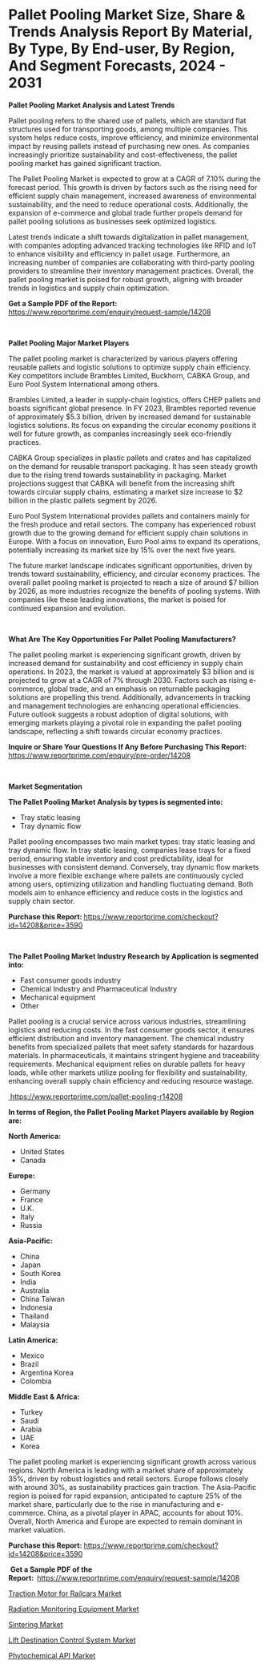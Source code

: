 <p><h1>Pallet Pooling Market Size, Share & Trends Analysis Report By Material, By Type, By End-user, By Region, And Segment Forecasts, 2024 - 2031</h1></p><p><strong>Pallet Pooling Market Analysis and Latest Trends</strong></p>
<p><p>Pallet pooling refers to the shared use of pallets, which are standard flat structures used for transporting goods, among multiple companies. This system helps reduce costs, improve efficiency, and minimize environmental impact by reusing pallets instead of purchasing new ones. As companies increasingly prioritize sustainability and cost-effectiveness, the pallet pooling market has gained significant traction.</p><p>The Pallet Pooling Market is expected to grow at a CAGR of 7.10% during the forecast period. This growth is driven by factors such as the rising need for efficient supply chain management, increased awareness of environmental sustainability, and the need to reduce operational costs. Additionally, the expansion of e-commerce and global trade further propels demand for pallet pooling solutions as businesses seek optimized logistics.</p><p>Latest trends indicate a shift towards digitalization in pallet management, with companies adopting advanced tracking technologies like RFID and IoT to enhance visibility and efficiency in pallet usage. Furthermore, an increasing number of companies are collaborating with third-party pooling providers to streamline their inventory management practices. Overall, the pallet pooling market is poised for robust growth, aligning with broader trends in logistics and supply chain optimization.</p></p>
<p><strong>Get a Sample PDF of the Report:&nbsp;</strong> <a href="https://www.reportprime.com/enquiry/request-sample/14208">https://www.reportprime.com/enquiry/request-sample/14208</a></p>
<p>&nbsp;</p>
<p><strong>Pallet Pooling Major Market Players</strong></p>
<p><p>The pallet pooling market is characterized by various players offering reusable pallets and logistic solutions to optimize supply chain efficiency. Key competitors include Brambles Limited, Buckhorn, CABKA Group, and Euro Pool System International among others. </p><p>Brambles Limited, a leader in supply-chain logistics, offers CHEP pallets and boasts significant global presence. In FY 2023, Brambles reported revenue of approximately $5.3 billion, driven by increased demand for sustainable logistics solutions. Its focus on expanding the circular economy positions it well for future growth, as companies increasingly seek eco-friendly practices.</p><p>CABKA Group specializes in plastic pallets and crates and has capitalized on the demand for reusable transport packaging. It has seen steady growth due to the rising trend towards sustainability in packaging. Market projections suggest that CABKA will benefit from the increasing shift towards circular supply chains, estimating a market size increase to $2 billion in the plastic pallets segment by 2026.</p><p>Euro Pool System International provides pallets and containers mainly for the fresh produce and retail sectors. The company has experienced robust growth due to the growing demand for efficient supply chain solutions in Europe. With a focus on innovation, Euro Pool aims to expand its operations, potentially increasing its market size by 15% over the next five years. </p><p>The future market landscape indicates significant opportunities, driven by trends toward sustainability, efficiency, and circular economy practices. The overall pallet pooling market is projected to reach a size of around $7 billion by 2026, as more industries recognize the benefits of pooling systems. With companies like these leading innovations, the market is poised for continued expansion and evolution.</p></p>
<p>&nbsp;</p>
<p><strong>What Are The Key Opportunities For Pallet Pooling Manufacturers?</strong></p>
<p><p>The pallet pooling market is experiencing significant growth, driven by increased demand for sustainability and cost efficiency in supply chain operations. In 2023, the market is valued at approximately $3 billion and is projected to grow at a CAGR of 7% through 2030. Factors such as rising e-commerce, global trade, and an emphasis on returnable packaging solutions are propelling this trend. Additionally, advancements in tracking and management technologies are enhancing operational efficiencies. Future outlook suggests a robust adoption of digital solutions, with emerging markets playing a pivotal role in expanding the pallet pooling landscape, reflecting a shift towards circular economy practices.</p></p>
<p><strong>Inquire or Share Your Questions If Any Before Purchasing This Report:</strong> <a href="https://www.reportprime.com/enquiry/pre-order/14208">https://www.reportprime.com/enquiry/pre-order/14208</a></p>
<p>&nbsp;</p>
<p><strong>Market Segmentation</strong></p>
<p><strong>The Pallet Pooling Market Analysis by types is segmented into:</strong></p>
<p><ul><li>Tray static leasing</li><li>Tray dynamic flow</li></ul></p>
<p><p>Pallet pooling encompasses two main market types: tray static leasing and tray dynamic flow. In tray static leasing, companies lease trays for a fixed period, ensuring stable inventory and cost predictability, ideal for businesses with consistent demand. Conversely, tray dynamic flow markets involve a more flexible exchange where pallets are continuously cycled among users, optimizing utilization and handling fluctuating demand. Both models aim to enhance efficiency and reduce costs in the logistics and supply chain sector.</p></p>
<p><strong>Purchase this Report:&nbsp;</strong><a href="https://www.reportprime.com/checkout?id=14208&price=3590">https://www.reportprime.com/checkout?id=14208&price=3590</a></p>
<p>&nbsp;</p>
<p><strong>The Pallet Pooling Market Industry Research by Application is segmented into:</strong></p>
<p><ul><li>Fast consumer goods industry</li><li>Chemical Industry and Pharmaceutical Industry</li><li>Mechanical equipment</li><li>Other</li></ul></p>
<p><p>Pallet pooling is a crucial service across various industries, streamlining logistics and reducing costs. In the fast consumer goods sector, it ensures efficient distribution and inventory management. The chemical industry benefits from specialized pallets that meet safety standards for hazardous materials. In pharmaceuticals, it maintains stringent hygiene and traceability requirements. Mechanical equipment relies on durable pallets for heavy loads, while other markets utilize pooling for flexibility and sustainability, enhancing overall supply chain efficiency and reducing resource wastage.</p></p>
<p><a href="https://www.reportprime.com/pallet-pooling-r14208">&nbsp;https://www.reportprime.com/pallet-pooling-r14208</a></p>
<p><strong>In terms of Region, the Pallet Pooling Market Players available by Region are:</strong></p>
<p>
    <p> <strong> North America: </strong>
        <ul>
            <li>United States</li>
            <li>Canada</li>
        </ul>
        </p> 
    <p> <strong> Europe: </strong>
        <ul>
            <li>Germany</li>
            <li>France</li>
            <li>U.K.</li>
            <li>Italy</li>
            <li>Russia</li>
        </ul>
        </p> 
    <p> <strong> Asia-Pacific: </strong>
        <ul>
            <li>China</li>
            <li>Japan</li>
            <li>South Korea</li>
            <li>India</li>
            <li>Australia</li>
            <li>China Taiwan</li>
            <li>Indonesia</li>
            <li>Thailand</li>
            <li>Malaysia</li>
        </ul>
        </p> 
    <p> <strong> Latin America: </strong>
        <ul>
            <li>Mexico</li>
            <li>Brazil</li>
            <li>Argentina Korea</li>
            <li>Colombia</li>
        </ul>
        </p> 
    <p> <strong> Middle East & Africa: </strong>
        <ul>
            <li>Turkey</li>
            <li>Saudi</li>
            <li>Arabia</li>
            <li>UAE</li>
            <li>Korea</li>
        </ul>
    </p>
    </p>
<p><p>The pallet pooling market is experiencing significant growth across various regions. North America is leading with a market share of approximately 35%, driven by robust logistics and retail sectors. Europe follows closely with around 30%, as sustainability practices gain traction. The Asia-Pacific region is poised for rapid expansion, anticipated to capture 25% of the market share, particularly due to the rise in manufacturing and e-commerce. China, as a pivotal player in APAC, accounts for about 10%. Overall, North America and Europe are expected to remain dominant in market valuation.</p></p>
<p><strong>Purchase this Report: </strong><a href="https://www.reportprime.com/checkout?id=14208&price=3590">https://www.reportprime.com/checkout?id=14208&price=3590</a></p>
<p>&nbsp;<strong>Get a Sample PDF of the Report:&nbsp;&nbsp;</strong><a href="https://www.reportprime.com/enquiry/request-sample/14208">https://www.reportprime.com/enquiry/request-sample/14208</a></p>
<p><strong></strong></p>
<p><p><a href="https://medium.com/@elisamohr1927/traction-motor-for-railcars-industry-analysis-report-its-market-size-share-trends-by-b0e625bb026b">Traction Motor for Railcars Market</a></p><p><a href="https://medium.com/@elisamohr1927/the-market-study-covers-the-radiation-monitoring-equipment-market-across-various-segments-bda345acf363">Radiation Monitoring Equipment Market</a></p><p><a href="https://github.com/Krish2023na/Market-Research-Report-List-6/blob/main/sintering-market.md">Sintering Market</a></p><p><a href="https://www.linkedin.com/pulse/lift-destination-control-system-market-trends-strategic-insights-lbq9e?trackingId=7KGgXQKiR2636Ymzg2tjGg%3D%3D">Lift Destination Control System Market</a></p><p><a href="https://issuu.com/reportprime-2/docs/phytochemical-api-market-size-2030._2a7509c1bd7f22">Phytochemical API Market</a></p></p>